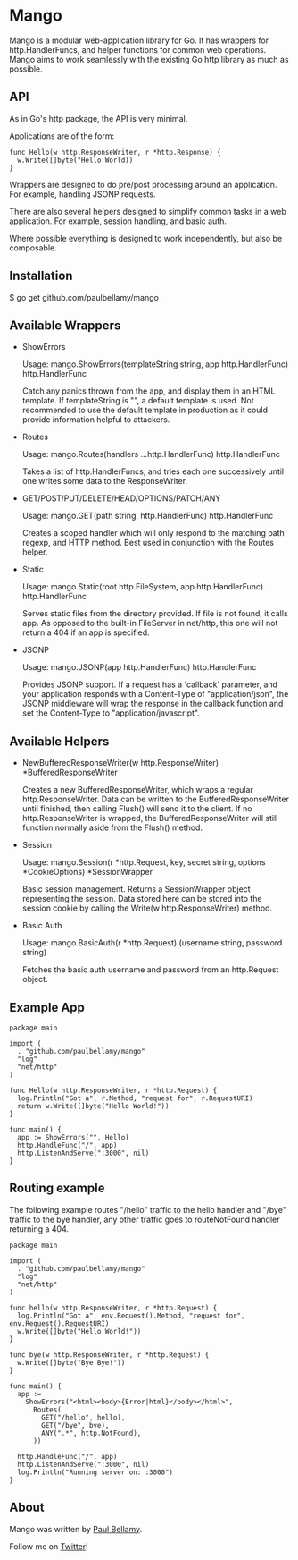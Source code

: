# Mango

Mango is a modular web-application library for Go. It has wrappers for http.HandlerFuncs, and helper functions for common web operations. Mango aims to work seamlessly with the existing Go http library as much as possible.


## API

As in Go's http package, the API is very minimal.

Applications are of the form:

    func Hello(w http.ResponseWriter, r *http.Response) {
      w.Write([]byte("Hello World))
    }

Wrappers are designed to do pre/post processing around an application. For example, handling JSONP requests.

There are also several helpers designed to simplify common tasks in a web application. For example, session handling, and basic auth.

Where possible everything is designed to work independently, but also be composable.


## Installation

   $ go get github.com/paulbellamy/mango


## Available Wrappers
  
* ShowErrors

  Usage: mango.ShowErrors(templateString string, app http.HandlerFunc) http.HandlerFunc

  Catch any panics thrown from the app, and display them in an HTML template. If templateString is "", a default template is used. Not recommended to use the default template in production as it could provide information helpful to attackers.

* Routes

  Usage: mango.Routes(handlers ...http.HandlerFunc) http.HandlerFunc

  Takes a list of http.HandlerFuncs, and tries each one successively until one writes some data to the ResponseWriter.

* GET/POST/PUT/DELETE/HEAD/OPTIONS/PATCH/ANY

  Usage: mango.GET(path string, http.HandlerFunc) http.HandlerFunc

  Creates a scoped handler which will only respond to the matching path regexp, and HTTP method. Best used in conjunction with the Routes helper.

* Static

  Usage: mango.Static(root http.FileSystem, app http.HandlerFunc) http.HandlerFunc

  Serves static files from the directory provided. If file is not found, it calls app. As opposed to the built-in FileServer in net/http, this one will not return a 404 if an app is specified.

* JSONP

  Usage: mango.JSONP(app http.HandlerFunc) http.HandlerFunc

  Provides JSONP support. If a request has a 'callback' parameter, and your application responds with a Content-Type of "application/json", the JSONP middleware will wrap the response in the callback function and set the Content-Type to "application/javascript".

## Available Helpers

* NewBufferedResponseWriter(w http.ResponseWriter) *BufferedResponseWriter

  Creates a new BufferedResponseWriter, which wraps a regular http.ResponseWriter. Data can be written to the BufferedResponseWriter until finished, then calling Flush() will send it to the client. If no http.ResponseWriter is wrapped, the BufferedResponseWriter will still function normally aside from the Flush() method.

* Session

  Usage: mango.Session(r *http.Request, key, secret string, options *CookieOptions) *SessionWrapper

  Basic session management. Returns a SessionWrapper object representing the session. Data stored here can be stored into the session cookie by calling the Write(w http.ResponseWriter) method.

* Basic Auth

  Usage: mango.BasicAuth(r *http.Request) (username string, password string)

  Fetches the basic auth username and password from an http.Request object.

## Example App

    package main

    import (
      . "github.com/paulbellamy/mango"
      "log"
      "net/http"
    )

    func Hello(w http.ResponseWriter, r *http.Request) {
      log.Println("Got a", r.Method, "request for", r.RequestURI)
      return w.Write([]byte("Hello World!"))
    }

    func main() {
      app := ShowErrors("", Hello)
      http.HandleFunc("/", app)
      http.ListenAndServe(":3000", nil)
    }

## Routing example

The following example routes "/hello" traffic to the hello handler and
"/bye" traffic to the bye handler, any other traffic goes to
routeNotFound handler returning a 404.

    package main

    import (
      . "github.com/paulbellamy/mango"
      "log"
      "net/http"
    )

    func hello(w http.ResponseWriter, r *http.Request) {
      log.Println("Got a", env.Request().Method, "request for", env.Request().RequestURI)
      w.Write([]byte("Hello World!"))
    }

    func bye(w http.ResponseWriter, r *http.Request) {
      w.Write([]byte("Bye Bye!"))
    }

    func main() {
      app :=
        ShowErrors("<html><body>{Error|html}</body></html>",
          Routes(
            GET("/hello", hello),
            GET("/bye", bye),
            ANY(".*", http.NotFound),
          ))

      http.HandleFunc("/", app)
      http.ListenAndServe(":3000", nil)
      log.Println("Running server on: :3000")
    }


## About

Mango was written by [Paul Bellamy](http://paulbellamy.com). 

Follow me on [Twitter](http://www.twitter.com/pyrhho)!
